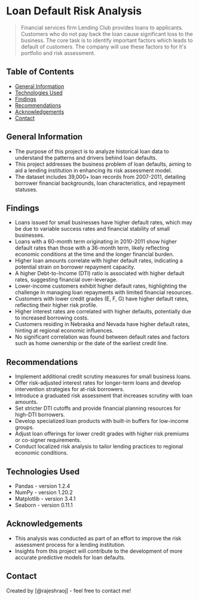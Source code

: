 # Loan Default Risk Analysis
> Financial services firm Lending Club provides loans to applicants. Customers who do not pay back the loan cause significant loss to the business. The core task is to identify important factors which leads to default of customers. The company will use these factors to for it's portfolio and risk assessment.

## Table of Contents
* [General Information](#general-information)
* [Technologies Used](#technologies-used)
* [Findings](#findings)
* [Recommendations](#recommendations)
* [Acknowledgements](#acknowledgements)
* [Contact](#contact)

## General Information
- The purpose of this project is to analyze historical loan data to understand the patterns and drivers behind loan defaults.
- This project addresses the business problem of loan defaults, aiming to aid a lending institution in enhancing its risk assessment model.
- The dataset includes 39,000+ loan records from 2007-2011, detailing borrower financial backgrounds, loan characteristics, and repayment statuses.

## Findings
- Loans issued for small businesses have higher default rates, which may be due to variable success rates and financial stability of small businesses.
- Loans with a 60-month term originating in 2010-2011 show higher default rates than those with a 36-month term, likely reflecting economic conditions at the time and the longer financial burden.
- Higher loan amounts correlate with higher default rates, indicating a potential strain on borrower repayment capacity.
- A higher Debt-to-Income (DTI) ratio is associated with higher default rates, suggesting financial over-leverage.
- Lower-income customers exhibit higher default rates, highlighting the challenge in managing loan repayments with limited financial resources.
- Customers with lower credit grades (E, F, G) have higher default rates, reflecting their higher risk profile.
- Higher interest rates are correlated with higher defaults, potentially due to increased borrowing costs.
- Customers residing in Nebraska and Nevada have higher default rates, hinting at regional economic influences.
- No significant correlation was found between default rates and factors such as home ownership or the date of the earliest credit line.

## Recommendations
- Implement additional credit scrutiny measures for small business loans.
- Offer risk-adjusted interest rates for longer-term loans and develop intervention strategies for at-risk borrowers.
- Introduce a graduated risk assessment that increases scrutiny with loan amounts.
- Set stricter DTI cutoffs and provide financial planning resources for high-DTI borrowers.
- Develop specialized loan products with built-in buffers for low-income groups.
- Adjust loan offerings for lower credit grades with higher risk premiums or co-signer requirements.
- Conduct localized risk analysis to tailor lending practices to regional economic conditions.

## Technologies Used
- Pandas - version 1.2.4
- NumPy - version 1.20.2
- Matplotlib - version 3.4.1
- Seaborn - version 0.11.1

## Acknowledgements
- This analysis was conducted as part of an effort to improve the risk assessment process for a lending institution.
- Insights from this project will contribute to the development of more accurate predictive models for loan defaults.

## Contact
Created by [@rajeshraoj] - feel free to contact me!
